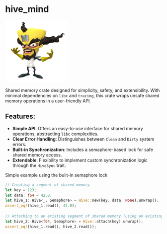# hive_mind

<img src="img/dr_neo_cortex.png" width="200" height="200">

Shared memory crate designed for simplicity, safety, and extensibility. With minimal dependencies on `libc` and `tracing`, this crate wraps unsafe shared memory operations in a user-friendly API.

## Features:
- **Simple API**: Offers an easy-to-use interface for shared memory operations, abstracting `libc` complexities.
- **Clear Error Handling**: Distinguishes between `Clean` and `Dirty` system errors.
- **Built-in Synchronization**: Includes a semaphore-based lock for safe shared memory access.
- **Extendable**: Flexibility to implement custom synchronization logic through the `HiveSync` trait.

Simple example using the built-in semaphore lock

```rust
// Creating a segment of shared memory
let key = 123;
let data: f64 = 42.0;
let hive_1: Hive<_, Semaphore> = Hive::new(key, data, None).unwrap();
assert_eq!(hive_1.read(), 42.0);

// Attaching to an existing segment of shared memory (using an existing key)
let hive_2: Hive<f64, Semaphore> = Hive::attach(key).unwrap();
assert_eq!(hive_1.read(), hive_2.read());
```
